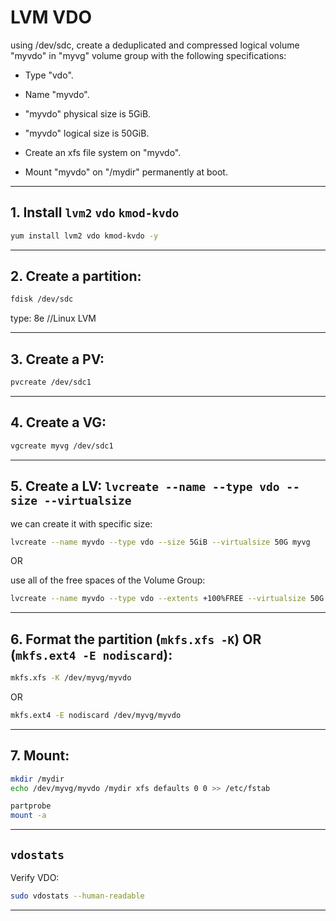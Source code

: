 
# LVM VDO


using /dev/sdc, create a deduplicated and compressed logical volume "myvdo" in "myvg" volume group with the following specifications:

- Type "vdo".

- Name "myvdo".

- "myvdo" physical size is 5GiB.

- "myvdo" logical size is 50GiB.

- Create an xfs file system on "myvdo".

- Mount "myvdo" on "/mydir" permanently at boot.


________________________________________________________________________________________________

## 1. Install `lvm2` `vdo` `kmod-kvdo`

```bash
yum install lvm2 vdo kmod-kvdo -y
```

________________________________________________________________________________________________

## 2. Create a partition:

```bash
fdisk /dev/sdc
```

type: 8e //Linux LVM

________________________________________________________________________________________________

## 3. Create a PV:

```bash
pvcreate /dev/sdc1
```
________________________________________________________________________________________________

## 4. Create a VG:

```bash
vgcreate myvg /dev/sdc1
```

________________________________________________________________________________________________

## 5. Create a LV: `lvcreate --name --type vdo --size --virtualsize`

we can create it with specific size:

```bash
lvcreate --name myvdo --type vdo --size 5GiB --virtualsize 50G myvg
```

OR

use all of the free spaces of the Volume Group:

```bash
lvcreate --name myvdo --type vdo --extents +100%FREE --virtualsize 50G myvg
```
________________________________________________________________________________________________


## 6. Format the partition (`mkfs.xfs -K`) OR (`mkfs.ext4 -E nodiscard`):

```bash
mkfs.xfs -K /dev/myvg/myvdo
```

OR

```bash
mkfs.ext4 -E nodiscard /dev/myvg/myvdo
```


________________________________________________________________________________________________

## 7. Mount:

```bash
mkdir /mydir
echo /dev/myvg/myvdo /mydir xfs defaults 0 0 >> /etc/fstab
```

```bash
partprobe
mount -a
```




________________________________________________________________________________________________


## `vdostats`

Verify VDO:

```bash
sudo vdostats --human-readable
```


________________________________________________________________________________________________




